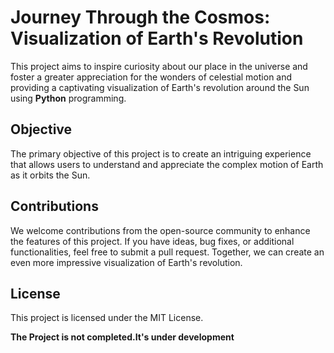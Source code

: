 # Journey Through the Cosmos: Visualization of Earth's Revolution #

This project aims to inspire curiosity about our place in the universe and
foster a greater appreciation for the wonders of celestial motion and 
providing a captivating visualization of Earth's revolution around the Sun using **Python** programming.

## Objective ##

The primary objective of this project is to create an intriguing experience that allows users to understand and appreciate the complex motion of Earth as it orbits the Sun. 



## Contributions ##

We welcome contributions from the open-source community to enhance the features of this project. If you have ideas, bug fixes, or additional functionalities, feel free to submit a pull request. Together, we can create an even more impressive visualization of Earth's revolution.


## License ##

This project is licensed under the MIT License. 



**The Project is not completed.It's under development**
